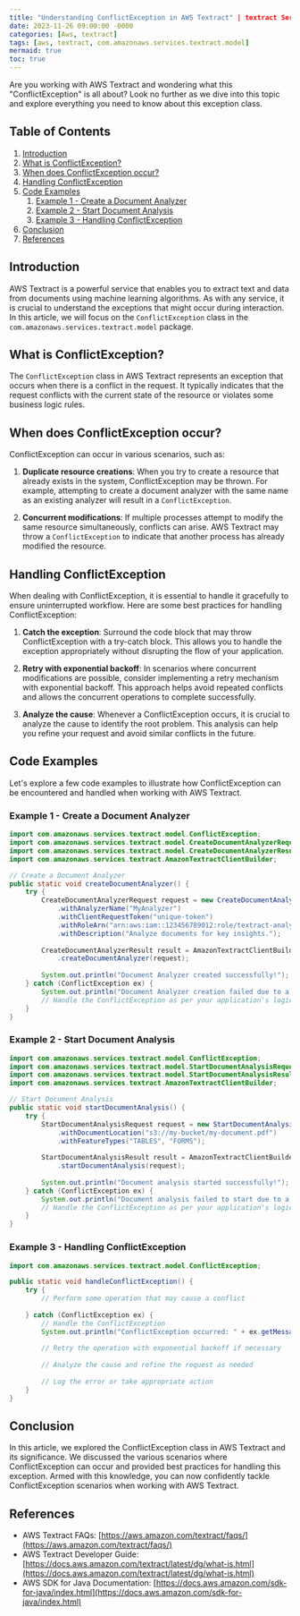```yaml
---
title: "Understanding ConflictException in AWS Textract" | textract Service
date: 2023-11-26 09:00:00 -0000
categories: [Aws, textract]
tags: [aws, textract, com.amazonaws.services.textract.model]
mermaid: true
toc: true
---
```



Are you working with AWS Textract and wondering what this "ConflictException" is all about? Look no further as we dive into this topic and explore everything you need to know about this exception class.

## Table of Contents
1. [Introduction](#introduction)
2. [What is ConflictException?](#what-is-conflictexception)
3. [When does ConflictException occur?](#when-does-conflictexception-occur)
4. [Handling ConflictException](#handling-conflictexception)
5. [Code Examples](#code-examples)
   1. [Example 1 - Create a Document Analyzer](#example-1---create-a-document-analyzer)
   2. [Example 2 - Start Document Analysis](#example-2---start-document-analysis)
   3. [Example 3 - Handling ConflictException](#example-3---handling-conflictexception)
6. [Conclusion](#conclusion)
7. [References](#references)

## Introduction

AWS Textract is a powerful service that enables you to extract text and data from documents using machine learning algorithms. As with any service, it is crucial to understand the exceptions that might occur during interaction. In this article, we will focus on the `ConflictException` class in the `com.amazonaws.services.textract.model` package.

## What is ConflictException?

The `ConflictException` class in AWS Textract represents an exception that occurs when there is a conflict in the request. It typically indicates that the request conflicts with the current state of the resource or violates some business logic rules.

## When does ConflictException occur?

ConflictException can occur in various scenarios, such as:

1. **Duplicate resource creations**: When you try to create a resource that already exists in the system, ConflictException may be thrown. For example, attempting to create a document analyzer with the same name as an existing analyzer will result in a `ConflictException`.

2. **Concurrent modifications**: If multiple processes attempt to modify the same resource simultaneously, conflicts can arise. AWS Textract may throw a `ConflictException` to indicate that another process has already modified the resource.

## Handling ConflictException

When dealing with ConflictException, it is essential to handle it gracefully to ensure uninterrupted workflow. Here are some best practices for handling ConflictException:

1. **Catch the exception**: Surround the code block that may throw ConflictException with a try-catch block. This allows you to handle the exception appropriately without disrupting the flow of your application.

2. **Retry with exponential backoff**: In scenarios where concurrent modifications are possible, consider implementing a retry mechanism with exponential backoff. This approach helps avoid repeated conflicts and allows the concurrent operations to complete successfully.

3. **Analyze the cause**: Whenever a ConflictException occurs, it is crucial to analyze the cause to identify the root problem. This analysis can help you refine your request and avoid similar conflicts in the future.

## Code Examples

Let's explore a few code examples to illustrate how ConflictException can be encountered and handled when working with AWS Textract.

### Example 1 - Create a Document Analyzer

```java
import com.amazonaws.services.textract.model.ConflictException;
import com.amazonaws.services.textract.model.CreateDocumentAnalyzerRequest;
import com.amazonaws.services.textract.model.CreateDocumentAnalyzerResult;
import com.amazonaws.services.textract.AmazonTextractClientBuilder;

// Create a Document Analyzer
public static void createDocumentAnalyzer() {
    try {
        CreateDocumentAnalyzerRequest request = new CreateDocumentAnalyzerRequest()
            .withAnalyzerName("MyAnalyzer")
            .withClientRequestToken("unique-token")
            .withRoleArn("arn:aws:iam::123456789012:role/textract-analyzer-role")
            .withDescription("Analyze documents for key insights.");
        
        CreateDocumentAnalyzerResult result = AmazonTextractClientBuilder.defaultClient()
            .createDocumentAnalyzer(request);
            
        System.out.println("Document Analyzer created successfully!");
    } catch (ConflictException ex) {
        System.out.println("Document Analyzer creation failed due to a conflict.");
        // Handle the ConflictException as per your application's logic
    }
}
```

### Example 2 - Start Document Analysis

```java
import com.amazonaws.services.textract.model.ConflictException;
import com.amazonaws.services.textract.model.StartDocumentAnalysisRequest;
import com.amazonaws.services.textract.model.StartDocumentAnalysisResult;
import com.amazonaws.services.textract.AmazonTextractClientBuilder;

// Start Document Analysis
public static void startDocumentAnalysis() {
    try {
        StartDocumentAnalysisRequest request = new StartDocumentAnalysisRequest()
            .withDocumentLocation("s3://my-bucket/my-document.pdf")
            .withFeatureTypes("TABLES", "FORMS");
        
        StartDocumentAnalysisResult result = AmazonTextractClientBuilder.defaultClient()
            .startDocumentAnalysis(request);
            
        System.out.println("Document analysis started successfully!");
    } catch (ConflictException ex) {
        System.out.println("Document analysis failed to start due to a conflict.");
        // Handle the ConflictException as per your application's logic
    }
}
```

### Example 3 - Handling ConflictException

```java
import com.amazonaws.services.textract.model.ConflictException;

public static void handleConflictException() {
    try {
        // Perform some operation that may cause a conflict
        
    } catch (ConflictException ex) {
        // Handle the ConflictException
        System.out.println("ConflictException occurred: " + ex.getMessage());
        
        // Retry the operation with exponential backoff if necessary
        
        // Analyze the cause and refine the request as needed
        
        // Log the error or take appropriate action
    }
}
```

## Conclusion

In this article, we explored the ConflictException class in AWS Textract and its significance. We discussed the various scenarios where ConflictException can occur and provided best practices for handling this exception. Armed with this knowledge, you can now confidently tackle ConflictException scenarios when working with AWS Textract.

## References

- AWS Textract FAQs: [https://aws.amazon.com/textract/faqs/](https://aws.amazon.com/textract/faqs/)
- AWS Textract Developer Guide: [https://docs.aws.amazon.com/textract/latest/dg/what-is.html](https://docs.aws.amazon.com/textract/latest/dg/what-is.html)
- AWS SDK for Java Documentation: [https://docs.aws.amazon.com/sdk-for-java/index.html](https://docs.aws.amazon.com/sdk-for-java/index.html)